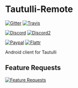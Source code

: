 # Tautulli-Remote

[![Gitter](https://badges.gitter.im/Join%20Chat.svg)](https://gitter.im/wcomartin/PlexPy-Remote?utm_source=badge&utm_medium=badge&utm_campaign=pr-badge) 
[![Travis](https://travis-ci.org/wcomartin/PlexPy-Remote.svg?branch=master)](https://travis-ci.org/wcomartin/PlexPy-Remote)

[![Discord](https://img.shields.io/badge/discord-Tautulli-brightgreen.svg)](https://discord.gg/36ggawe) 
[![Discord2](https://img.shields.io/badge/discord-r/Plex-brightgreen.svg)](https://discord.gg/011TFFWSuNFI02EKr) 

[![Paypal](https://img.shields.io/badge/paypal-donate-blue.svg)](https://www.paypal.com/cgi-bin/webscr?cmd=_s-xclick&hosted_button_id=ADRXXSWUJF788)
[![Flattr](https://img.shields.io/badge/flattr-donate-blue.svg)](https://flattr.com/profile/williamcomartin)

Android client for Tautulli

## Feature Requests

[![Feature Requests](http://feathub.com/wcomartin/PlexPy-Remote?format=svg)](http://feathub.com/wcomartin/PlexPy-Remote)
